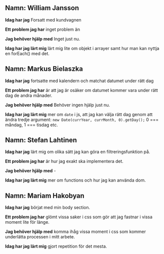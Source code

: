 ## Namn: William Jansson
**Idag har jag** Forsatt med kundvagnen

**Ett problem jag har** inget problem än

**Jag behöver hjälp med** Inget just nu.

**Idag har jag lärt mig** lärt mig lite om objekt i arrayer samt hur man kan nyttja en forEach() med det.


## Namn: Markus Bielaszka
**Idag har jag** fortsatte med kalendern och matchat datumet under rätt dag

**Ett problem jag har** är att jag är osäker om datumet kommer vara under rätt dag de andra månader.

**Jag behöver hjälp med** Behöver ingen hjälp just nu.

**Idag har jag lärt mig** mer om `date` i js, att jag kan välja rätt dag genom att ändra tredje argument:
`new Date(currYear, currMonth, 0).getDay();` 0 === måndag, 1 === tisdag etc.


## Namn: Stefan Lahtinen
**Idag har jag** lärt mig om olika sätt jag kan göra en filtreringsfunktion på.

**Ett problem jag har** är hur jag exakt ska implementera det.

**Jag behöver hjälp med** -

**Idag har jag lärt mig** mer om functions och hur jag kan använda dom.

## Namn: Mariam Hakobyan
**Idag har jag** börjat med min body section. 

**Ett problem jag har** glömt vissa saker i css som gör att jag fastnar i vissa moment lite för länge. 

**Jag behöver hjälp med** komma ihåg vissa moment i css som kommer underlätta processen i mitt arbete. 

**Idag har jag lärt mig** gjort repetition för det mesta.